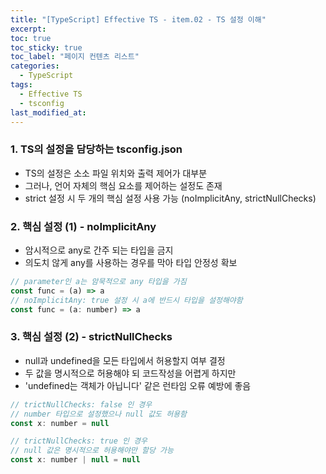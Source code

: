 ```yaml
---
title: "[TypeScript] Effective TS - item.02 - TS 설정 이해"
excerpt:
toc: true
toc_sticky: true
toc_label: "페이지 컨텐츠 리스트"
categories:
  - TypeScript
tags:
  - Effective TS
  - tsconfig
last_modified_at:
---
```


### **1. TS의 설정을 담당하는 tsconfig.json**

- TS의 설정은 소소 파일 위치와 출력 제어가 대부분
- 그러나, 언어 자체의 핵심 요소를 제어하는 설정도 존재
- strict 설정 시 두 개의 핵심 설정 사용 가능 (noImplicitAny, strictNullChecks)

### **2. 핵심 설정 (1) - noImplicitAny**

- 암시적으로 any로 간주 되는 타입을 금지
- 의도치 않게 any를 사용하는 경우를 막아 타입 안정성 확보

```JavaScript
// parameter인 a는 암묵적으로 any 타입을 가짐
const func = (a) => a
// noImplicitAny: true 설정 시 a에 반드시 타입을 설정해야함
const func = (a: number) => a
```

### **3. 핵심 설정 (2) - strictNullChecks**

- null과 undefined을 모든 타입에서 허용할지 여부 결정
- 두 값을 명시적으로 허용해야 되 코드작성을 어렵게 하지만
- 'undefined는 객체가 아닙니다' 같은 런타임 오류 예방에 좋음

```JavaScript
// trictNullChecks: false 인 경우
// number 타입으로 설정했으나 null 값도 허용함
const x: number = null

// trictNullChecks: true 인 경우
// null 값은 명시적으로 허용해야만 할당 가능
const x: number | null = null
```
